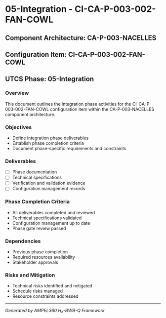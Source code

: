# 05-Integration - CI-CA-P-003-002-FAN-COWL

## Component Architecture: CA-P-003-NACELLES
## Configuration Item: CI-CA-P-003-002-FAN-COWL
## UTCS Phase: 05-Integration

### Overview
This document outlines the integration phase activities for the CI-CA-P-003-002-FAN-COWL configuration item within the CA-P-003-NACELLES component architecture.

### Objectives
- Define integration phase deliverables
- Establish phase completion criteria
- Document phase-specific requirements and constraints

### Deliverables
- [ ] Phase documentation
- [ ] Technical specifications
- [ ] Verification and validation evidence
- [ ] Configuration management records

### Phase Completion Criteria
- All deliverables completed and reviewed
- Technical specifications validated
- Configuration management up to date
- Phase gate review passed

### Dependencies
- Previous phase completion
- Required resources availability
- Stakeholder approvals

### Risks and Mitigation
- Technical risks identified and mitigated
- Schedule risks managed
- Resource constraints addressed

---
*Generated by AMPEL360 H₂-BWB-Q Framework*
